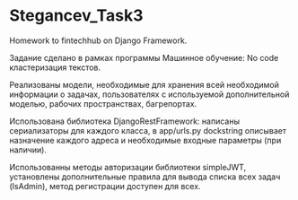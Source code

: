 # Stegancev_Task3
Homework to fintechhub on Django Framework.

Задание сделано в рамках программы Машинное обучение: No code кластеризация текстов.

Реализованы модели, необходимые для хранения всей необходимой информации о задачах, пользователях с используемой дополнительной моделью, рабочих пространствах, багрепортах.

Использована библиотека DjangoRestFramework: написаны сериализаторы для каждого класса, в app/urls.py dockstring описывает назначение каждого адреса и необходимые входные параметры (при наличии).

Использованны методы авторизации библиотеки simpleJWT, установлены дополнительные правила для вывода списка всех задач (IsAdmin), метод регистрации доступен для всех.
